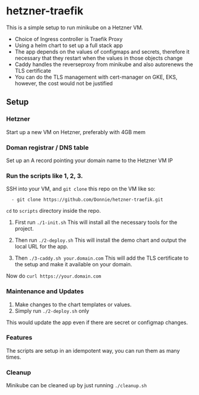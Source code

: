 # hetzner-traefik

This is a simple setup to run minikube on a Hetzner VM.

* Choice of Ingress controller is Traefik Proxy
* Using a helm chart to set up a full stack app
* The app depends on the values of configmaps and secrets, therefore it necessary that they restart when the values in those objects change
* Caddy handles the reverseproxy from minikube and also autorenews the TLS certificate
* You can do the TLS management with cert-manager on GKE, EKS, however, the cost would not be justified

## Setup

### Hetzner

Start up a new VM on Hetzner, preferably with 4GB mem

### Doman registrar / DNS table

Set up an A record pointing your domain name to the Hetzner VM IP

### Run the scripts like 1, 2, 3.

SSH into your VM, and `git clone` this repo on the VM like so:

```
  - git clone https://github.com/Donnie/hetzner-traefik.git
```

`cd` to `scripts` directory inside the repo.

1. First run `./1-init.sh`
This will install all the necessary tools for the project.

2. Then run `./2-deploy.sh`
This will install the demo chart and output the local URL for the app.

3. Then `./3-caddy.sh your.domain.com`
This will add the TLS certificate to the setup and make it available on your domain.

Now do `curl https://your.domain.com`

### Maintenance and Updates

1. Make changes to the chart templates or values.
2. Simply run `./2-deploy.sh` only

This would update the app even if there are secret or configmap changes.

### Features

The scripts are setup in an idempotent way, you can run them as many times.

### Cleanup

Minikube can be cleaned up by just running `./cleanup.sh`
